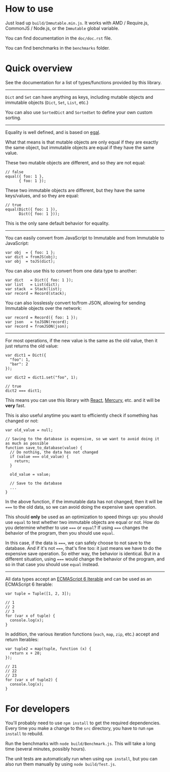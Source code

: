 How to use
==========

Just load up `build/Immutable.min.js`. It works with AMD / Require.js, CommonJS / Node.js, or the `Immutable` global variable.

You can find documentation in the `doc/doc.rst` file.

You can find benchmarks in the `benchmarks` folder.


Quick overview
==============

See the documentation for a list of types/functions provided by this library.

----

`Dict` and `Set` can have anything as keys, including mutable objects and immutable objects (`Dict`, `Set`, `List`, etc.)

You can also use `SortedDict` and `SortedSet` to define your own custom sorting.

----

Equality is well defined, and is based on [egal](http://home.pipeline.com/~hbaker1/ObjectIdentity.html).

What that means is that mutable objects are only equal if they are exactly the same object, but immutable objects are equal if they have the same value.

These two mutable objects are different, and so they are not equal:

    // false
    equal({ foo: 1 },
          { foo: 1 });

These two immutable objects are different, but they have the same keys/values, and so they are equal:

    // true
    equal(Dict({ foo: 1 }),
          Dict({ foo: 1 }));

This is the only sane default behavior for equality.

----

You can easily convert from JavaScript to Immutable and from Immutable to JavaScript:

    var obj  = { foo: 1 };
    var dict = fromJS(obj);
    var obj  = toJS(dict);

You can also use this to convert from one data type to another:

    var dict   = Dict({ foo: 1 });
    var list   = List(dict);
    var stack  = Stack(list);
    var record = Record(stack);

You can also losslessly convert to/from JSON, allowing for sending Immutable objects over the network:

    var record = Record({ foo: 1 });
    var json   = toJSON(record);
    var record = fromJSON(json);

----

For most operations, if the new value is the same as the old value, then it just returns the old value:

    var dict1 = Dict({
      "foo": 1,
      "bar": 2
    });

    var dict2 = dict1.set("foo", 1);

    // true
    dict2 === dict1;

This means you can use this library with [React](https://facebook.github.io/react/), [Mercury](https://github.com/Raynos/mercury), etc. and it will be **very** fast.

This is also useful anytime you want to efficiently check if something has changed or not:

    var old_value = null;

    // Saving to the database is expensive, so we want to avoid doing it as much as possible
    function save_to_database(value) {
      // Do nothing, the data has not changed
      if (value === old_value) {
        return;
      }

      old_value = value;

      // Save to the database
      ...
    }

In the above function, if the immutable data has not changed, then it will be `===` to the old data, so we can avoid doing the expensive save operation.

This should **only** be used as an optimization to speed things up: you should use `equal` to test whether two immutable objects are equal or not. How do you determine whether to use `===` or `equal`? If using `===` changes the behavior of the program, then you should use `equal`.

In this case, if the data is `===`, we can safely choose to not save to the database. And if it's not `===`, that's fine too: it just means we have to do the expensive save operation. So either way, the behavior is identical. But in a different situation, using `===` would change the behavior of the program, and so in that case you should use `equal` instead.

----

All data types accept an [ECMAScript 6 Iterable](https://developer.mozilla.org/en-US/docs/Web/JavaScript/Guide/The_Iterator_protocol) and can be used as an ECMAScript 6 Iterable:

    var tuple = Tuple([1, 2, 3]);

    // 1
    // 2
    // 3
    for (var x of tuple) {
      console.log(x);
    }

In addition, the various iteration functions (`each`, `map`, `zip`, etc.) accept and return Iterables:

    var tuple2 = map(tuple, function (x) {
      return x + 20;
    });

    // 21
    // 22
    // 23
    for (var x of tuple2) {
      console.log(x);
    }


For developers
==============

You'll probably need to use `npm install` to get the required dependencies. Every time you make a change to the `src` directory, you have to run `npm install` to rebuild.

Run the benchmarks with `node build/Benchmark.js`. This will take a long time (several minutes, possibly hours).

The unit tests are automatically run when using `npm install`, but you can also run them manually by using `node build/Test.js`.
